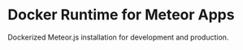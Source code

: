 Docker Runtime for Meteor Apps
==============================

Dockerized Meteor.js installation for development and production.
